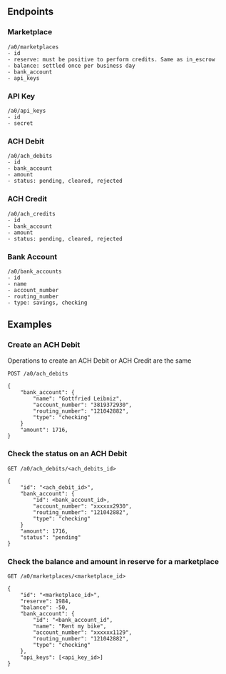 ## Endpoints

### Marketplace

    /a0/marketplaces
    - id
    - reserve: must be positive to perform credits. Same as in_escrow
    - balance: settled once per business day
    - bank_account
    - api_keys

### API Key

    /a0/api_keys
    - id
    - secret

### ACH Debit

    /a0/ach_debits
    - id
    - bank_account
    - amount
    - status: pending, cleared, rejected

### ACH Credit

    /a0/ach_credits
    - id
    - bank_account
    - amount
    - status: pending, cleared, rejected


### Bank Account

    /a0/bank_accounts
    - id
    - name
    - account_number
    - routing_number
    - type: savings, checking
    

## Examples

### Create an ACH Debit
Operations to create an ACH Debit or ACH Credit are the same

`POST /a0/ach_debits`

    {
        "bank_account": {
            "name": "Gottfried Leibniz",
            "account_number": "3819372930",
            "routing_number": "121042882",
            "type": "checking"
        }
        "amount": 1716,
    }

### Check the status on an ACH Debit

`GET /a0/ach_debits/<ach_debits_id>`

    {
        "id": "<ach_debit_id>",
        "bank_account": {
            "id": <bank_account_id>,
            "account_number": "xxxxxx2930",
            "routing_number": "121042882",
            "type": "checking"
        }
        "amount": 1716,
        "status": "pending"
    }

### Check the balance and amount in reserve for a marketplace

`GET /a0/marketplaces/<marketplace_id>`

    {
        "id": "<marketplace_id>",
        "reserve": 1984,
        "balance": -50,
        "bank_account": {
            "id": "<bank_account_id",
            "name": "Rent my bike",
            "account_number": "xxxxxx1129",
            "routing_number": "121042882",
            "type": "checking"
        },
        "api_keys": [<api_key_id>]
    }